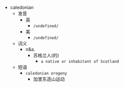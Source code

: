 - caledonian
  - 发音
    - 英
      - `/undefined/`
    - 美
      - `/undefined/`
  - 词义
    - n&a.
      - 苏格兰人(的)
        - `a native or inhabitant of Scotland `
  - 短语
    - `caledonian orogeny`
      - 加里东造山运动 
